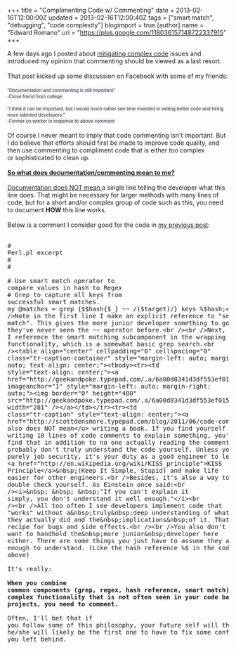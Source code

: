 +++
title = "Complimenting Code w/ Commenting"
date = 2013-02-16T12:00:00Z
updated = 2013-02-16T12:00:40Z
tags = ["smart match", "debugging", "code complexity"]
blogimport = true 
[author]
	name = "Edward Romano"
	uri = "https://plus.google.com/118036157148722337915"
+++

A few days ago I posted about <a href="http://oudeismetis.blogspot.com/2013/01/mitigating-code-complexity-for-hard.html">mitigating complex code</a> issues and introduced my opinion that commenting should be viewed as a last resort.<br /><br />That post kicked up some discussion on Facebook with some of my friends:<br /><br /><span style="background-color: #f1f2f6; color: #333333; font-family: 'lucida grande', tahoma, verdana, arial, sans-serif; font-size: 11px; line-height: 14px;">"Documentation and commenting is still important"</span><br /><span style="background-color: #f1f2f6; color: #333333; font-family: 'lucida grande', tahoma, verdana, arial, sans-serif; font-size: 11px; line-height: 14px;">-Close friend from college</span><br /><span style="background-color: #f1f2f6; color: #333333; font-family: 'lucida grande', tahoma, verdana, arial, sans-serif; font-size: 11px; line-height: 14px;"><br /></span><span style="background-color: #f1f2f6; color: #333333; font-family: 'lucida grande', tahoma, verdana, arial, sans-serif; font-size: 11px; line-height: 14px;">"I think it can be important, but I would much rather see time invested in writing better code and hiring more talented developers."</span><br /><span style="background-color: #f1f2f6; color: #333333; font-family: 'lucida grande', tahoma, verdana, arial, sans-serif; font-size: 11px; line-height: 14px;">-Former co-worker in response to above comment</span><br /><br />Of course I never meant to imply that code commenting isn't important. But I do believe that efforts should first be made to improve code quality, and then use commenting to compliment code that is either too complex or&nbsp;sophisticated&nbsp;to clean up.<br /><br /><b><u>So what does documentation/commenting mean to me?</u></b><br /><br /><u>Documentation does NOT mean </u>a single line telling the developer what this line does. That might be necessary for larger methods with many lines of code, but for a short and/or complex group of code such as this, you need to document&nbsp;<b>HOW</b>&nbsp;this line works.<br /><br />Below is a comment I consider good for the code in <a href="http://oudeismetis.blogspot.com/2013/01/mitigating-code-complexity-for-hard.html">my previous post</a>:<br /><br /><pre class="brush:perl" name="code" width="100%"># Perl.pl excerpt<br />#<br />#<br /><br /># Use smart match operator to compare values in hash to Regex<br /># Grep to capture all keys from successful smart matches.<br />my @matches = grep {$$hash{$_} ~~ /($target)/} keys %$hash;<br /><br /></pre><br />Note in the first line I make an explicit reference to "smart match". This gives the more junior developer something to google if they've never seen the ~~ operator before.<br /><br />Next, I reference the smart matching subcomponent in the wrapping functionality, which is a somewhat basic grep search.<br /><table align="center" cellpadding="0" cellspacing="0" class="tr-caption-container" style="margin-left: auto; margin-right: auto; text-align: center;"><tbody><tr><td style="text-align: center;"><a href="http://geekandpoke.typepad.com/.a/6a00d8341d3df553ef015432bf9167970c-800wi" imageanchor="1" style="margin-left: auto; margin-right: auto;"><img border="0" height="400" src="http://geekandpoke.typepad.com/.a/6a00d8341d3df553ef015432bf9167970c-800wi" width="281" /></a></td></tr><tr><td class="tr-caption" style="text-align: center;"><a href="http://scottdensmore.typepad.com/blog/2011/06/code-commenting-made-easy.html">source</a></td></tr></tbody></table><u>Documentation also does NOT mean</u> writing a book. If you find yourself writing 10 lines of code comments to explain something, you'll often find that in addition to no one actually reading the comments, you probably don't truly understand the code yourself. Unless your goal is purely job security, it's your duty as a good engineer to leverage the <a href="http://en.wikipedia.org/wiki/KISS_principle">KISS Principle</a>&nbsp;(Keep It Simple, Stupid) and make life easier for other engineers.<br />Besides, it's also a way to double check yourself. As Einstein once said:<br /><i>&nbsp; &nbsp; &nbsp;"If you can't explain it simply, you don't understand it well enough."</i><br /><br />All too often I see developers implement code that "works" without a&nbsp;truly&nbsp;deep understanding of what they actually did and the&nbsp;implications&nbsp;of it. That's a recipe for bugs and side effects.<br /><br />You also don't want to handhold the&nbsp;more junior&nbsp;developer here either. There are some things you just have to assume they are smart enough to understand. (Like the hash reference %$ in the code above)<br /><br />It's really:<br /><b><br /></b><b>When you combine common components (grep, regex, hash reference, smart match) into complex functionality that is not often seen in your code base or other projects, you need to comment.</b><br /><br />Often, I'll bet that if you follow some of this philosophy, your future self will thank you as he/she will likely be the first one to have to fix some confusing code you left behind.<br /><div><br /></div>
